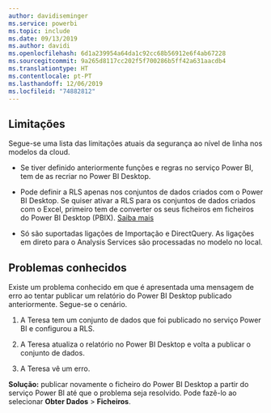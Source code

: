```yaml
---
author: davidiseminger
ms.service: powerbi
ms.topic: include
ms.date: 09/13/2019
ms.author: davidi
ms.openlocfilehash: 6d1a239954a64da1c92cc68b56912e6f4ab67228
ms.sourcegitcommit: 9a265d8117cc202f5f700286b5ff42a631aacdb4
ms.translationtype: HT
ms.contentlocale: pt-PT
ms.lasthandoff: 12/06/2019
ms.locfileid: "74882812"
---
```

## <a name="limitations"></a>Limitações

Segue-se uma lista das limitações atuais da segurança ao nível de linha nos modelos da cloud.

* Se tiver definido anteriormente funções e regras no serviço Power BI, tem de as recriar no Power BI Desktop.

* Pode definir a RLS apenas nos conjuntos de dados criados com o Power BI Desktop. Se quiser ativar a RLS para os conjuntos de dados criados com o Excel, primeiro tem de converter os seus ficheiros em ficheiros do Power BI Desktop (PBIX). [Saiba mais](../desktop-import-excel-workbooks.md)

* Só são suportadas ligações de Importação e DirectQuery. As ligações em direto para o Analysis Services são processadas no modelo no local.

## <a name="known-issues"></a>Problemas conhecidos

Existe um problema conhecido em que é apresentada uma mensagem de erro ao tentar publicar um relatório do Power BI Desktop publicado anteriormente. Segue-se o cenário.

1. A Teresa tem um conjunto de dados que foi publicado no serviço Power BI e configurou a RLS.

1. A Teresa atualiza o relatório no Power BI Desktop e volta a publicar o conjunto de dados.

1. A Teresa vê um erro.

**Solução:** publicar novamente o ficheiro do Power BI Desktop a partir do serviço Power BI até que o problema seja resolvido. Pode fazê-lo ao selecionar **Obter Dados** > **Ficheiros**.
